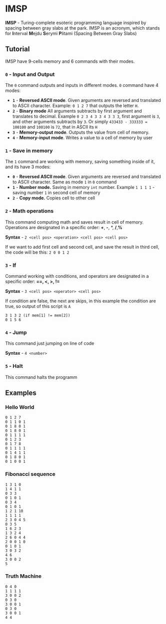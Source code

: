 # IMSP

**IMSP** -  Turing-complete esoteric programming language inspired by spacing between gray slabs at the park. IMSP is an acronym, which stands for  **I**nterval **M**ejdu **S**erymi **P**litami (Spacing Between Gray Slabs)

## Tutorial ##
IMSP have 9-cells memory and 6 commands with their modes.

### `0` - Input and Output ###
The `0` command outputs and inputs in different modes. `0` command have 4 modes:

* **`1`** - **Reversed ASCII mode**. Given arguments are reversed and translated to ASCII character. Example: `0 1 2 7` that outputs the letter `H`. 
* **`2`** - **Binary mode** All arguments subtracts by first argument and translates to decimal. Example `0 2 3 4 3 3 4 3 3 3`, first argument is `3`, and other arguments subtracts by `3`. Or simply `433433 - 333333 = 100100` and `100100` is `72`, that in ASCII its `H`
* **`3`** - **Memory-output mode**. Outputs the 
value from cell of memory.
* **`4`** - **Memory-input mode**. Writes a value to a cell of memory by user

### `1` - Save in memory ###
The `1` command are working with memory, saving something inside of it, and its have 3 modes:

* **`0`** - **Reversed ASCII mode**. Given arguments are reversed and translated to ASCII character. Same as mode `1` in `0` command
* **`1`** - **Number mode.** Saving in memory `int` number. Example `1 1 1 1` - saving number `1` in second cell of memory
* **`2`** - **Copy mode.** Copies cell to other cell

### `2` - Math operations ###
This command computing math and saves result in cell of memory. Operations are designated in a specific order: **+**, **-**, *, **/**,**%**

**Syntax** - `2 <cell pos> <operation> <cell pos> <cell pos>`
 
If we want to add first cell and second cell, and save the result in third cell, the code will be this: `2 0 0 1 2` 

### `3` - If ###
Command working with conditions, and operators are designated in a specific order: **==, <, >, !=**
 
**Syntax** - 
`3 <cell pos> <operator> <cell pos>`

If condition are false, the next are skips, in this example the condition are true, so output of this script is `A`
```
3 1 3 2 (if mem[1] != mem[2])
0 1 5 6
```

### `4` - Jump ###
This command just jumping on line of code

**Syntax** - `4 <number>`

### `5` - Halt ###
This command halts the programm


## Examples ##
### Hello World ###
```
0 1 2 7 
0 1 1 0 1
0 1 8 0 1
0 1 8 0 1
0 1 1 1 1
0 1 2 3
0 1 7 8
0 1 1 1 1
0 1 4 1 1
0 1 8 0 1
0 1 0 0 1
```

### Fibonacci sequence ###
```
1 3 1 0
1 4 1 1
0 3 3
0 1 0 1
0 3 4
0 1 0 1
1 2 1 10
1 1 1 1
2 3 0 4 5
0 3 5
1 6 2 3
1 3 2 4
2 6 0 4 4
2 0 0 1 0
0 1 0 1
3 0 3 2
4 6
3 0 0 2
5
```
### Truth Machine ###
```
0 4 0
1 1 1 1
3 0 0 2
0 3 0
3 0 0 1
0 3 0
3 0 0 1
4 4
```
